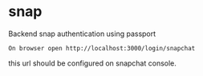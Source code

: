 # snap
Backend snap authentication using passport

```
On browser open http://localhost:3000/login/snapchat
```
this url should be configured on snapchat console.
